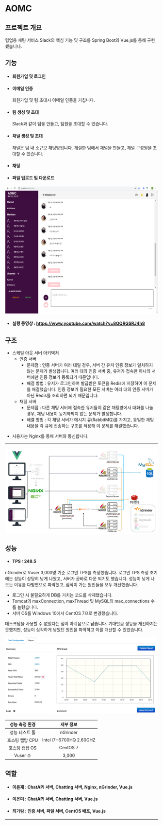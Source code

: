 # AOMC

## 프로젝트 개요
협업용 채팅 서비스 Slack의 핵심 기능 및 구조를 Spring Boot와 Vue.js를 통해 구현했습니다.

## 기능
* #### 회원가입 및 로그인 

* #### 이메일 인증
  회원가입 및 팀 초대시 이메일 인증을 거칩니다.

* #### 팀 생성 및 초대
  Slack과 같이 팀을 만들고, 팀원을 초대할 수 있습니다.

* #### 채널 생성 및 초대 
  채널은 팀 내 소규모 채팅방입니다. 개설한 팀에서 채널을 만들고, 채널 구성원을 초대할 수 있습니다.

* #### 채팅

* #### 파일 업로드 및 다운로드

![coop-chatting](https://github.com/AOMC-Coop/AOMC/blob/master/COMMON/chatting.png?raw=true)

* #### 실행 동영상 : https://www.youtube.com/watch?v=8QQRGSRJ4h8

## 구조
- 스케일 아웃 서버 아키텍처
  - 인증 서버
    - 문제점 : 인증 서버가 여러 대일 경우, 서버 간 유저 인증 정보가 일치하지 않는 문제가 발생합니다. 여러 대의 인증 서버 중, 유저가 접속한 하나의 서버에만 인증 정보가 등록되기 때문입니다. 
    - 해결 방법 : 유저가 로그인하여 발급받은 토큰을 Redis에 저장하여 이 문제를 해결했습니다. 인증 정보가 필요한 모든 서버는 여러 대의 인증 서버가 아닌 Redis를 조회하면 되기 때문입니다.
  - 채팅 서버
    - 문제점 : 다른 채팅 서버에 접속한 유저들이 같은 채팅방에서 대화를 나눌 경우, 채팅 내용이 동기화되지 않는 문제가 발생합니다.
    - 해결 방법 : 각 채팅 서버가 메시지 큐(RabbitMQ)를 가지고, 동일한 채팅 내용을 각 큐에 전송하는 구조를 적용해 이 문제를 해결했습니다.

* 사용자는 Nginx를 통해 서버와 통신합니다.

***

![Coop](https://github.com/AOMC-Coop/AOMC/blob/master/COMMON/coop-architecture.png?raw=true)

## 성능
* #### TPS : 249.5

nGrinder로 Vuser 3,000명 기준 로그인 TPS를 측정했습니다. 로그인 TPS 측정 초기에는 성능이 상당히 낮게 나왔고, 서버가 곧바로 다운 되기도 했습니다. 성능이 낮게 나오는 이유를 다방면으로 파악했고, 짐작이 가는 원인들을 모두 개선했습니다.

- 로그인 시 불필요하게 DB를 거치는 코드를 삭제했습니다.
- Tomcat의 maxConnection, maxThread 및 MySQL의 max_connections 수를 늘렸습니다.
- 서버 OS를 Windows 10에서 CentOS 7으로 변경했습니다.

데스크탑을 사용할 수 없었다는 점이 아쉬움으로 남습니다. 기대만큼 성능을 개선하지는 못했지만, 성능이 심각하게 낮았던 원인을 파악하고 이를 개선할 수 있었습니다.


![Coop](https://github.com/AOMC-Coop/AOMC/blob/master/COMMON/TPS_1.png)

성능 측정 환경 | 세부 정보 
:---: | :---: |
성능 테스트 툴 | nGrinder
호스팅 랩탑 CPU | Intel i7-6700HQ 2.60GHZ
호스팅 랩탑 OS | CentOS 7
Vuser 수 | 3,000


## 역할

* #### 이윤재 : ChatAPI 서버, Chatting 서버, Nginx, nGrinder, Vue.js
* #### 이은미 : ChatAPI 서버, Chatting 서버, Vue.js
* #### 최가람 : 인증 서버, 파일 서버, CentOS 배포, Vue.js

***
